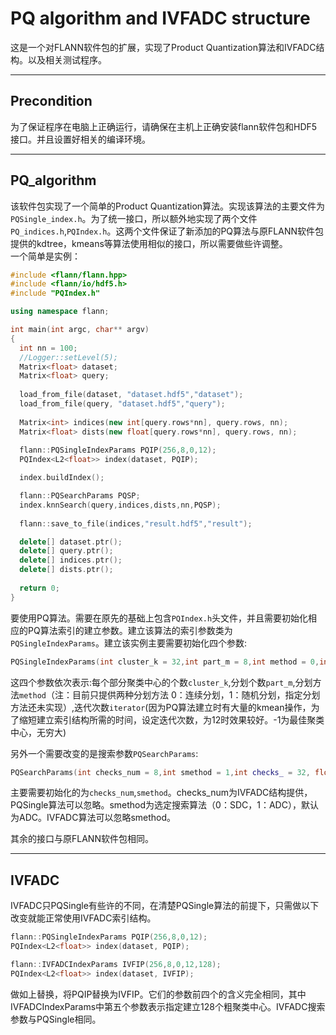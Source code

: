 PQ algorithm and IVFADC structure
===============
  这是一个对FLANN软件包的扩展，实现了Product Quantization算法和IVFADC结构。以及相关测试程序。<br>

--------------
Precondition
--------------
  为了保证程序在电脑上正确运行，请确保在主机上正确安装flann软件包和HDF5接口。并且设置好相关的编译环境。

--------------
PQ_algorithm
--------------
该软件包实现了一个简单的Product Quantization算法。实现该算法的主要文件为`PQSingle_index.h`。为了统一接口，所以额外地实现了两个文件`PQ_indices.h`,`PQIndex.h`。这两个文件保证了新添加的PQ算法与原FLANN软件包提供的kdtree，kmeans等算法使用相似的接口，所以需要做些许调整。<br>
一个简单是实例：<br>
```c++
#include <flann/flann.hpp> 
#include <flann/io/hdf5.h> 
#include "PQIndex.h"

using namespace flann;

int main(int argc, char** argv)
{
  int nn = 100;
  //Logger::setLevel(5);
  Matrix<float> dataset;
  Matrix<float> query;
  
  load_from_file(dataset, "dataset.hdf5","dataset");
  load_from_file(query, "dataset.hdf5","query");
    
  Matrix<int> indices(new int[query.rows*nn], query.rows, nn);
  Matrix<float> dists(new float[query.rows*nn], query.rows, nn);
  
  flann::PQSingleIndexParams PQIP(256,8,0,12);
  PQIndex<L2<float>> index(dataset, PQIP);

  index.buildIndex();

  flann::PQSearchParams PQSP;
  index.knnSearch(query,indices,dists,nn,PQSP);
  	
  flann::save_to_file(indices,"result.hdf5","result");

  delete[] dataset.ptr();
  delete[] query.ptr();
  delete[] indices.ptr();
  delete[] dists.ptr();
    
  return 0;
}
```

要使用PQ算法。需要在原先的基础上包含`PQIndex.h`头文件，并且需要初始化相应的PQ算法索引的建立参数。建立该算法的索引参数类为`PQSingleIndexParams`。建立该实例主要需要初始化四个参数:<br>
```c++
PQSingleIndexParams(int cluster_k = 32,int part_m = 8,int method = 0,int iterator = 11,flann_centers_init_t centers_init = FLANN_CENTERS_RANDOM)
```
这四个参数依次表示:每个部分聚类中心的个数`cluster_k`,分划个数`part_m`,分划方法`method`（注：目前只提供两种分划方法 0：连续分划，1：随机分划，指定分划方法还未实现）,迭代次数`iterator`(因为PQ算法建立时有大量的kmean操作，为了缩短建立索引结构所需的时间，设定迭代次数，为12时效果较好。-1为最佳聚类中心，无穷大)

另外一个需要改变的是搜索参数`PQSearchParams`:
```c++
PQSearchParams(int checks_num = 8,int smethod = 1,int checks_ = 32, float eps_ = 0.0, bool sorted_ = true)
```
主要需要初始化的为`checks_num`,`smethod`。checks_num为IVFADC结构提供，PQSingle算法可以忽略。smethod为选定搜索算法（0：SDC，1：ADC），默认为ADC。IVFADC算法可以忽略smethod。

其余的接口与原FLANN软件包相同。<br>

--------------------
IVFADC
--------------------

IVFADC只PQSingle有些许的不同，在清楚PQSingle算法的前提下，只需做以下改变就能正常使用IVFADC索引结构。

```c++
flann::PQSingleIndexParams PQIP(256,8,0,12);
PQIndex<L2<float>> index(dataset, PQIP);
```
```c++
flann::IVFADCIndexParams IVFIP(256,8,0,12,128);
PQIndex<L2<float>> index(dataset, IVFIP);
```
做如上替换，将PQIP替换为IVFIP。它们的参数前四个的含义完全相同，其中IVFADCIndexParams中第五个参数表示指定建立128个粗聚类中心。IVFADC搜索参数与PQSingle相同。<br>




